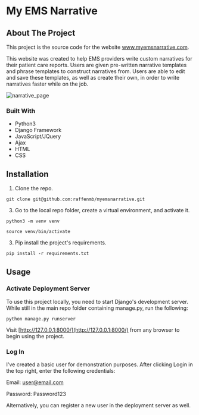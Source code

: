 
# My EMS Narrative


## About The Project

This project is the source code for the website <a href="https://www.myemsnarrative.com">www.myemsnarrative.com</a>. 

This website was created to help EMS providers write custom narratives for their patient care reports. Users are given pre-written narrative templates and phrase templates to construct narratives from. Users are able to edit and save these templates, as well as create their own, in order to write narratives faster while on the job.

![narrative_page](https://github.com/raffenmb/myemsnarrative/assets/27787317/1729acf9-2969-497b-892d-d3f3d636a4ce)

### Built With

* Python3
* Django Framework
* JavaScript/JQuery
* Ajax
* HTML
* CSS

## Installation

1. Clone the repo.
<!-- tsk --> 
    git clone git@github.com:raffenmb/myemsnarrative.git
3. Go to the local repo folder, create a virtual environment, and activate it.
<!-- tsk --> 
    python3 -m venv venv
<!-- tsk --> 
    source venv/bin/activate
3. Pip install the project's requirements.
<!-- tsk --> 
    pip install -r requirements.txt

## Usage

### Activate Deployment Server

To use this project locally, you need to start Django's development server. While still in the main repo folder containing manage.py, run the following:
<!-- tsk --> 
    python manage.py runserver

Visit [http://127.0.0.1:8000/](http://127.0.0.1:8000/) from any browser to begin using the project.

### Log In

I've created a basic user for demonstration purposes. After clicking Login in the top right, enter the following credentials:

Email: user@email.com
<!-- tsk -->
Password: Password123

Alternatively, you can register a new user in the deployment server as well.
